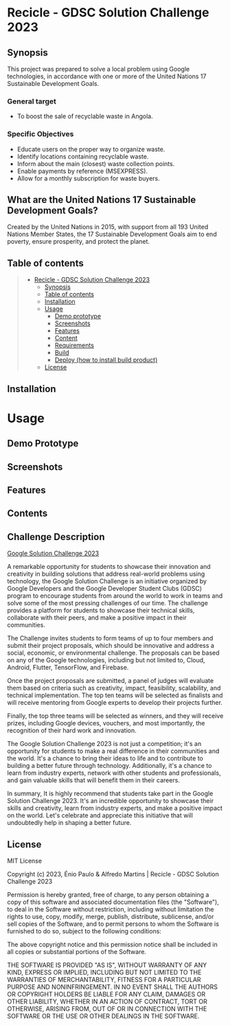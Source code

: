 # Recicle - GDSC Solution Challenge 2023

## Synopsis
This project was prepared to solve a local problem using Google technologies, in accordance with one or more of the United Nations 17 Sustainable Development Goals.

### General target
- To boost the sale of recyclable waste in Angola.

### Specific Objectives
- Educate users on the proper way to organize waste.
- Identify locations containing recyclable waste.
- Inform about the main (closest) waste collection points.
- Enable payments by reference (MSEXPRESS).
- Allow for a monthly subscription for waste buyers.

## What are the United Nations 17 Sustainable Development Goals?
Created by the United Nations in 2015, with support from all 193 United Nations Member States, the 17 Sustainable Development Goals aim to end poverty, ensure prosperity, and protect the planet.

## Table of contents

> * [Recicle - GDSC Solution Challenge 2023](#recicle---gdsc-solution-challenge-2023)
>   * [Synopsis](#synopsis)
>   * [Table of contents](#table-of-contents)
>   * [Installation](#installation)
>   * [Usage](#usage)
>     * [Demo prototype](#demo-prototype)
>     * [Screenshots](#screenshots)
>     * [Features](#features)
>     * [Content](#content)
>     * [Requirements](#requirements)
>     * [Build](#build)
>     * [Deploy (how to install build product)](#deploy-how-to-install-build-product)
>   * [License](#license)

## Installation

Usage
========

## Demo Prototype
<!-- Demo prototype comes here. -->


## Screenshots

<!-- Screenshots come here. -->


## Features

<!-- Features come here. -->


## Contents

<!-- Contents come here. -->

## Challenge Description
[Google Solution Challenge 2023](https://developers.google.com/community/gdsc-solution-challenge)

A remarkable opportunity for students to showcase their innovation and creativity in building solutions that address real-world problems using technology, the Google Solution Challenge is an initiative organized by Google Developers and the Google Developer Student Clubs (GDSC) program to encourage students from around the world to work in teams and solve some of the most pressing challenges of our time. The challenge provides a platform for students to showcase their technical skills, collaborate with their peers, and make a positive impact in their communities.

The Challenge invites students to form teams of up to four members and submit their project proposals, which should be innovative and address a social, economic, or environmental challenge. The proposals can be based on any of the Google technologies, including but not limited to, Cloud, Android, Flutter, TensorFlow, and Firebase.

Once the project proposals are submitted, a panel of judges will evaluate them based on criteria such as creativity, impact, feasibility, scalability, and technical implementation. The top ten teams will be selected as finalists and will receive mentoring from Google experts to develop their projects further.

Finally, the top three teams will be selected as winners, and they will receive prizes, including Google devices, vouchers, and most importantly, the recognition of their hard work and innovation.

The Google Solution Challenge 2023 is not just a competition; it's an opportunity for students to make a real difference in their communities and the world. It's a chance to bring their ideas to life and to contribute to building a better future through technology. Additionally, it's a chance to learn from industry experts, network with other students and professionals, and gain valuable skills that will benefit them in their careers.

In summary, It is highly recommend that students take part in the Google Solution Challenge 2023. It's an incredible opportunity to showcase their skills and creativity, learn from industry experts, and make a positive impact on the world. Let's celebrate and appreciate this initiative that will undoubtedly help in shaping a better future.

## License
MIT License

Copyright (c) 2023, Énio Paulo & Alfredo Martins | Recicle - GDSC Solution Challenge 2023

Permission is hereby granted, free of charge, to any person obtaining a copy
of this software and associated documentation files (the "Software"), to deal
in the Software without restriction, including without limitation the rights
to use, copy, modify, merge, publish, distribute, sublicense, and/or sell
copies of the Software, and to permit persons to whom the Software is
furnished to do so, subject to the following conditions:

The above copyright notice and this permission notice shall be included in all
copies or substantial portions of the Software.

THE SOFTWARE IS PROVIDED "AS IS", WITHOUT WARRANTY OF ANY KIND, EXPRESS OR IMPLIED, INCLUDING BUT NOT LIMITED TO THE WARRANTIES OF MERCHANTABILITY, FITNESS FOR A PARTICULAR PURPOSE AND NONINFRINGEMENT. IN NO EVENT SHALL THE AUTHORS OR COPYRIGHT HOLDERS BE LIABLE FOR ANY CLAIM, DAMAGES OR OTHER LIABILITY, WHETHER IN AN ACTION OF CONTRACT, TORT OR OTHERWISE, ARISING FROM, OUT OF OR IN CONNECTION WITH THE SOFTWARE OR THE USE OR OTHER DEALINGS IN THE SOFTWARE.